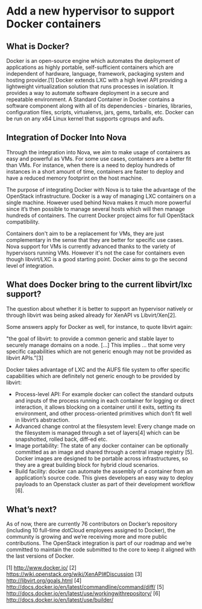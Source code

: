 Add a new hypervisor to support Docker containers
=================================================


What is Docker?
---------------

Docker is an open-source engine which automates the deployment of applications
as highly portable, self-sufficient containers which are independent of
hardware, language, framework, packaging system and hosting provider.[1]
Docker extends LXC with a high level API providing a lightweight virtualization
solution that runs processes in isolation. It provides a way to automate
software deployment in a secure and repeatable environment. A Standard
Container in Docker contains a software component along with all of its
dependencies - binaries, libraries, configuration files, scripts, virtualenvs,
jars, gems, tarballs, etc. Docker can be run on any x64 Linux kernel that
supports cgroups and aufs.


Integration of Docker Into Nova
-------------------------------

Through the integration into Nova, we aim to make usage of containers as easy
and powerful as VMs. For some use cases, containers are a better fit than VMs.
For instance, when there is a need to deploy hundreds of instances in a short
amount of time, containers are faster to deploy and have a reduced memory
footprint on the host machine.

The purpose of integrating Docker with Nova is to take the advantage of the
OpenStack infrastructure. Docker is a way of managing LXC containers on a
single machine. However used behind Nova makes it much more powerful since it’s
then possible to manage several hosts which will then manage hundreds of
containers. The current Docker project aims for full OpenStack compatibility.

Containers don't aim to be a replacement for VMs, they are just complementary
in the sense that they are better for specific use cases. Nova support for VMs
is currently advanced thanks to the variety of hypervisors running VMs. However
it's not the case for containers even though libvirt/LXC is a good starting
point. Docker aims to go the second level of integration.


What does Docker bring to the current libvirt/lxc support?
----------------------------------------------------------

The question about whether it is better to support an hypervisor natively or
through libvirt was being asked already for XenAPI vs Libvirt/Xen[2].

Some answers apply for Docker as well, for instance, to quote libvirt again:

"the goal of libvirt: to provide a common generic and stable layer to securely
manage domains on a node. [...] This implies ... that some very specific
capabilities which are not generic enough may not be provided as libvirt
APIs.”[3]

Docker takes advantage of LXC and the AUFS file system to offer specific
capabilities which are definitely not generic enough to be provided by libvirt:

* Process-level API: For example docker can collect the standard outputs and
  inputs of the process running in each container for logging or direct
  interaction, it allows blocking on a container until it exits, setting its
  environment, and other process-oriented primitives which don’t fit well in
  libvirt’s abstraction.
* Advanced change control at the filesystem level: Every change made on the
  filesystem is managed through a set of layers[4] which can be snapshotted,
  rolled back, diff-ed etc.
* Image portability: The state of any docker container can be optionally
  committed as an image and shared through a central image registry [5].
  Docker images are designed to be portable across infrastructures, so they are
  a great building block for hybrid cloud scenarios.
* Build facility: docker can automate the assembly of a container from an
  application’s source code. This gives developers an easy way to deploy
  payloads to an Openstack cluster as part of their development workflow [6].


What’s next?
------------

As of now, there are currently 76 contributors on Docker’s repository
(including 10 full-time dotCloud employees assigned to Docker), the community
is growing and we’re receiving more and more public contributions. The
OpenStack integration is part of our roadmap and we’re committed to maintain
the code submitted to the core to keep it aligned with the last versions of
Docker.


[1] http://www.docker.io/
[2] https://wiki.openstack.org/wiki/XenAPI#Discussion
[3] http://libvirt.org/goals.html
[4] http://docs.docker.io/en/latest/commandline/command/diff/
[5] http://docs.docker.io/en/latest/use/workingwithrepository/
[6] http://docs.docker.io/en/latest/use/builder/
